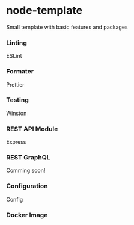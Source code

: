# node-template

Small template with basic features and packages

### Linting
ESLint

### Formater
Prettier

### Testing
Winston

### REST API Module
Express

### REST GraphQL
Comming soon!

### Configuration
Config

### Docker Image
